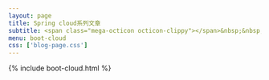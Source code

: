 ```yaml
---
layout: page
title: Spring cloud系列文章
subtitle: <span class="mega-octicon octicon-clippy"></span>&nbsp;&nbsp; 关注公众号：纯洁的微笑，回复"springboot"进群交流
menu: boot-cloud
css: ['blog-page.css']
---
```

{% include boot-cloud.html %}